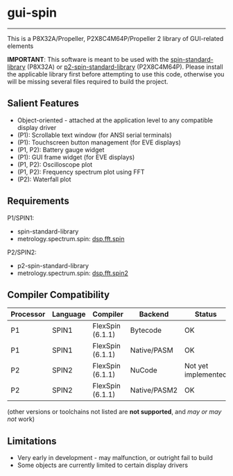 # gui-spin
----------

This is a P8X32A/Propeller, P2X8C4M64P/Propeller 2 library of GUI-related elements

**IMPORTANT**: This software is meant to be used with the [spin-standard-library](https://github.com/avsa242/spin-standard-library) (P8X32A) or [p2-spin-standard-library](https://github.com/avsa242/p2-spin-standard-library) (P2X8C4M64P). Please install the applicable library first before attempting to use this code, otherwise you will be missing several files required to build the project.


## Salient Features

* Object-oriented - attached at the application level to any compatible display driver
* (P1): Scrollable text window (for ANSI serial terminals)
* (P1): Touchscreen button management (for EVE displays)
* (P1, P2): Battery gauge widget
* (P1): GUI frame widget (for EVE displays)
* (P1, P2): Oscilloscope plot
* (P1, P2): Frequency spectrum plot using FFT
* (P2): Waterfall plot


## Requirements

P1/SPIN1:
* spin-standard-library
* metrology.spectrum.spin: [dsp.fft.spin](https://github.com/avsa242/propeller-dsp-spin)

P2/SPIN2:
* p2-spin-standard-library
* metrology.spectrum.spin: [dsp.fft.spin2](https://github.com/avsa242/propeller-dsp-spin)


## Compiler Compatibility

| Processor | Language | Compiler               | Backend      | Status                |
|-----------|----------|------------------------|--------------|-----------------------|
| P1        | SPIN1    | FlexSpin (6.1.1)       | Bytecode     | OK                    |
| P1        | SPIN1    | FlexSpin (6.1.1)       | Native/PASM  | OK                    |
| P2        | SPIN2    | FlexSpin (6.1.1)       | NuCode       | Not yet implemented   |
| P2        | SPIN2    | FlexSpin (6.1.1)       | Native/PASM2 | OK                    |

(other versions or toolchains not listed are __not supported__, and _may or may not_ work)


## Limitations

* Very early in development - may malfunction, or outright fail to build
* Some objects are currently limited to certain display drivers

